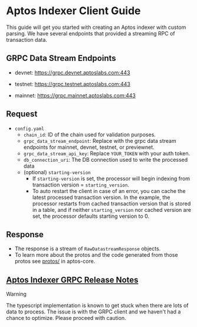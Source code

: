 # Aptos Indexer Client Guide
This guide will get you started with creating an Aptos indexer with custom parsing. We have several endpoints that provided a streaming RPC of transaction data.

## GRPC Data Stream Endpoints
* devnet: https://grpc.devnet.aptoslabs.com:443

* testnet: https://grpc.testnet.aptoslabs.com:443

* mainnet: https://grpc.mainnet.aptoslabs.com:443

## Request
 - `config.yaml`
   - `chain_id`: ID of the chain used for validation purposes.
   - `grpc_data_stream_endpoint`: Replace with the grpc data stream endpoints for mainnet, devnet, testnet, or previewnet.
   - `grpc_data_stream_api_key`: Replace `YOUR_TOKEN` with your auth token.
   - `db_connection_uri`: The DB connection used to write the processed data
   - (optional) `starting-version`
     - If `starting-version` is set, the processor will begin indexing from transaction version = `starting_version`.
     - To auto restart the client in case of an error, you can cache the latest processed transaction version. In the example, the processor restarts from cached transaction version that is stored in a table, and if neither `starting_version` nor cached version are set, the processor defaults starting version to 0.

## Response
- The response is a stream of `RawDatastreamResponse` objects.
- To learn more about the protos and the code generated from those protos see [protos/](https://github.com/aptos-labs/aptos-core/tree/main/protos) in aptos-core.

## [Aptos Indexer GRPC Release Notes](https://github.com/aptos-labs/aptos-core/blob/main/ecosystem/indexer-grpc/release_notes.md)


> [!WARNING]  
> The typescript implementation is known to get stuck when there are lots of data to process. The issue is with the GRPC client and we haven't had a chance to optimize. Please proceed with caution.
